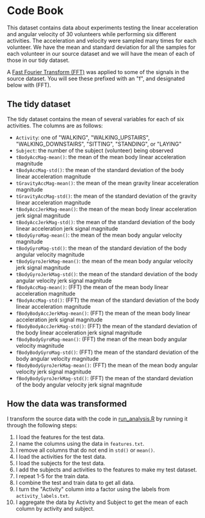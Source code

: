 # Code Book

This dataset contains data about experiments testing the linear acceleration and angular velocity of 30 volunteers while performing six different activities. The acceleration and velocity were sampled many times for each volunteer. We have the mean and standard deviation for all the samples for each volunteer in our source dataset and we will have the mean of each of those in our tidy dataset.

A [Fast Fourier Transform (FFT)](https://en.wikipedia.org/wiki/Fast_Fourier_transform) was applied to some of the signals in the source dataset. You will see these prefixed with an "f", and designated below with (FFT).

## The tidy dataset

The tidy dataset contains the mean of several variables for each of six activities. The columns are as follows:

* `Activity`: one of "WALKING", "WALKING\_UPSTAIRS", "WALKING\_DOWNSTAIRS", "SITTING", "STANDING", or "LAYING"
* `Subject`: the number of the subject (volunteer) being observed
* `tBodyAccMag-mean()`: the mean of the mean body linear acceleration magnitude
* `tBodyAccMag-std()`: the mean of the standard deviation of the body linear acceleration magnitude
* `tGravityAccMag-mean()`: the mean of the mean gravity linear acceleration magnitude
* `tGravityAccMag-std()`: the mean of the standard deviation of the gravity linear acceleration magnitude
* `tBodyAccJerkMag-mean()`: the mean of the mean body linear acceleration jerk signal magnitude
* `tBodyAccJerkMag-std()`: the mean of the standard deviation of the body linear acceleration jerk signal magnitude
* `tBodyGyroMag-mean()`: the mean of the mean body angular velocity magnitude
* `tBodyGyroMag-std()`: the mean of the standard deviation of the body angular velocity magnitude
* `tBodyGyroJerkMag-mean()`: the mean of the mean body angular velocity jerk signal magnitude
* `tBodyGyroJerkMag-std()`: the mean of the standard deviation of the body angular velocity jerk signal magnitude
* `fBodyAccMag-mean()`: (FFT) the mean of the mean body linear acceleration magnitude
* `fBodyAccMag-std()`: (FFT) the mean of the standard deviation of the body linear acceleration magnitude
* `fBodyBodyAccJerkMag-mean()`: (FFT) the mean of the mean body linear acceleration jerk signal magnitude
* `fBodyBodyAccJerkMag-std()`: (FFT) the mean of the standard deviation of the body linear acceleration jerk signal magnitude
* `fBodyBodyGyroMag-mean()`: (FFT) the mean of the mean body angular velocity magnitude
* `fBodyBodyGyroMag-std()`: (FFT) the mean of the standard deviation of the body angular velocity magnitude
* `fBodyBodyGyroJerkMag-mean()`: (FFT) the mean of the mean body angular velocity jerk signal magnitude
* `fBodyBodyGyroJerkMag-std()`: (FFT) the mean of the standard deviation of the body angular velocity jerk signal magnitude

## How the data was transformed

I transform the source data with the code in [run_analysis.R](run_analysis.R) by running it through the following steps:

1. I load the features for the test data.
2. I name the columns using the data in `features.txt`.
3. I remove all columns that do not end in `std()` or `mean()`.
4. I load the activities for the test data.
5. I load the subjects for the test data.
6. I add the subjects and activities to the features to make my test dataset.
7. I repeat 1-5 for the train data.
8. I combine the test and train data to get all data.
9. I turn the "Activity" column into a factor using the labels from `activity_labels.txt`.
10. I aggregate the data by Activity and Subject to get the mean of each column by activity and subject.